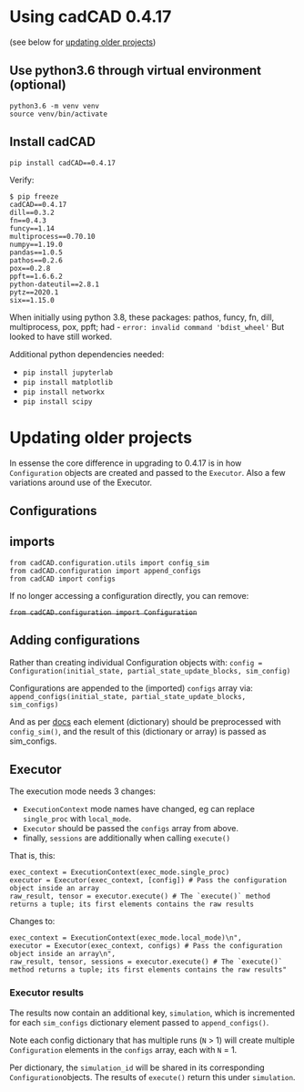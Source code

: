 # Using cadCAD 0.4.17
(see below for [updating older projects](#Updating-older-projects))

## Use python3.6 through virtual environment (optional)
```
python3.6 -m venv venv
source venv/bin/activate
```

## Install cadCAD
`pip install cadCAD==0.4.17`

Verify:
```
$ pip freeze
cadCAD==0.4.17
dill==0.3.2
fn==0.4.3
funcy==1.14
multiprocess==0.70.10
numpy==1.19.0
pandas==1.0.5
pathos==0.2.6
pox==0.2.8
ppft==1.6.6.2
python-dateutil==2.8.1
pytz==2020.1
six==1.15.0
```

When initially using python 3.8, these packages: pathos, funcy, fn, dill, multiprocess, pox, ppft; had - `error: invalid command 'bdist_wheel'`
But looked to have still worked.

Additional python dependencies needed:
- `pip install jupyterlab`
- `pip install matplotlib`
- `pip install networkx`
- `pip install scipy`

# Updating older projects

In essense the core difference in upgrading to 0.4.17 is
in how `Configuration` objects are created and passed to the `Executor`. Also a few variations around use of the Executor.

## Configurations

## imports
```
from cadCAD.configuration.utils import config_sim
from cadCAD.configuration import append_configs
from cadCAD import configs
```

If no longer accessing a configuration directly, you can remove:

~~`from cadCAD.configuration import Configuration`~~

## Adding configurations

Rather than creating individual Configuration objects with:
  `config = Configuration(initial_state, partial_state_update_blocks, sim_config)`

Configurations are appended to the (imported) `configs` array via:
  `append_configs(initial_state, partial_state_update_blocks, sim_configs)`

And as per [docs](https://github.com/cadCAD-org/cadCAD/tree/master/documentation#simulation-properties) each element (dictionary) should be preprocessed with `config_sim()`, and the result of this (dictionary or array) is passed as sim_configs.

## Executor

The execution mode needs 3 changes:
- `ExecutionContext` mode names have changed, eg can replace `single_proc` with `local_mode`.
- `Executor` should be passed the `configs` array from above.
- finally, `sessions` are additionally when calling `execute()`

That is, this:
```
exec_context = ExecutionContext(exec_mode.single_proc)
executor = Executor(exec_context, [config]) # Pass the configuration object inside an array
raw_result, tensor = executor.execute() # The `execute()` method returns a tuple; its first elements contains the raw results
```
Changes to:
```
exec_context = ExecutionContext(exec_mode.local_mode)\n",
executor = Executor(exec_context, configs) # Pass the configuration object inside an array\n",
raw_result, tensor, sessions = executor.execute() # The `execute()` method returns a tuple; its first elements contains the raw results"
```

### Executor results
The results now contain an additional key, `simulation`, which is incremented for each `sim_configs` dictionary element passed to `append_configs()`.

Note each config dictionary that has multiple runs (`N` > 1) will create multiple `Configuration` elements in the `configs` array, each with `N` = 1.

Per dictionary, the `simulation_id` will be shared in its corresponding `Configuration`objects. The results of `execute()` return this under `simulation`.
